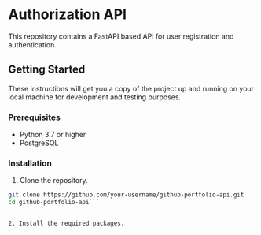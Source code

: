 # Authorization API

This repository contains a FastAPI based API for user registration and authentication.

## Getting Started

These instructions will get you a copy of the project up and running on your local machine for development and testing purposes.

### Prerequisites

- Python 3.7 or higher
- PostgreSQL

### Installation

1. Clone the repository.

```bash
git clone https://github.com/your-username/github-portfolio-api.git
cd github-portfolio-api```


2. Install the required packages.

